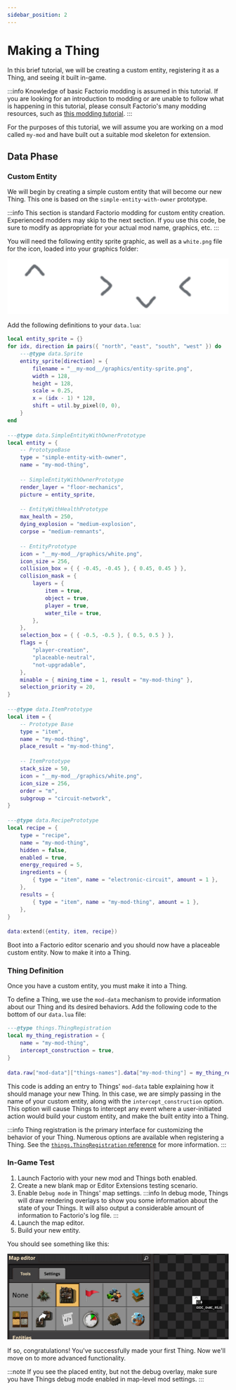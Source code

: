 ```yaml
---
sidebar_position: 2
---
```


# Making a Thing

In this brief tutorial, we will be creating a custom entity, registering it as a Thing, and seeing it built in-game.

:::info
Knowledge of basic Factorio modding is assumed in this tutorial. If you are looking for an introduction to modding or are unable to follow what is happening in this tutorial, please consult Factorio's many modding resources, such as [this modding tutorial](https://wiki.factorio.com/Tutorial:Modding_tutorial/Gangsir).
:::

For the purposes of this tutorial, we will assume you are working on a mod called `my-mod` and have built out a suitable mod skeleton for extension.

## Data Phase

### Custom Entity
We will begin by creating a simple custom entity that will become our new Thing. This one is based on the `simple-entity-with-owner` prototype.

:::info
This section is standard Factorio modding for custom entity creation. Experienced modders may skip to the next section. If you use this code, be sure to modify as appropriate for your actual mod name, graphics, etc.
:::

You will need the following entity sprite graphic, as well as a `white.png` file for the icon, loaded into your graphics folder:

![entity sprite](./entity-sprite.png)

Add the following definitions to your `data.lua`:

```lua
local entity_sprite = {}
for idx, direction in pairs({ "north", "east", "south", "west" }) do
	---@type data.Sprite
	entity_sprite[direction] = {
		filename = "__my-mod__/graphics/entity-sprite.png",
		width = 128,
		height = 128,
		scale = 0.25,
		x = (idx - 1) * 128,
		shift = util.by_pixel(0, 0),
	}
end

---@type data.SimpleEntityWithOwnerPrototype
local entity = {
	-- PrototypeBase
	type = "simple-entity-with-owner",
	name = "my-mod-thing",

	-- SimpleEntityWithOwnerPrototype
	render_layer = "floor-mechanics",
	picture = entity_sprite,

	-- EntityWithHealthPrototype
	max_health = 250,
	dying_explosion = "medium-explosion",
	corpse = "medium-remnants",

	-- EntityPrototype
	icon = "__my-mod__/graphics/white.png",
	icon_size = 256,
	collision_box = { { -0.45, -0.45 }, { 0.45, 0.45 } },
	collision_mask = {
		layers = {
			item = true,
			object = true,
			player = true,
			water_tile = true,
		},
	},
	selection_box = { { -0.5, -0.5 }, { 0.5, 0.5 } },
	flags = {
		"player-creation",
		"placeable-neutral",
		"not-upgradable",
	},
	minable = { mining_time = 1, result = "my-mod-thing" },
	selection_priority = 20,
}

---@type data.ItemPrototype
local item = {
	-- Prototype Base
	type = "item",
	name = "my-mod-thing",
	place_result = "my-mod-thing",

	-- ItemPrototype
	stack_size = 50,
	icon = "__my-mod__/graphics/white.png",
	icon_size = 256,
	order = "m",
	subgroup = "circuit-network",
}

---@type data.RecipePrototype
local recipe = {
	type = "recipe",
	name = "my-mod-thing",
	hidden = false,
	enabled = true,
	energy_required = 5,
	ingredients = {
		{ type = "item", name = "electronic-circuit", amount = 1 },
	},
	results = {
		{ type = "item", name = "my-mod-thing", amount = 1 },
	},
}

data:extend({entity, item, recipe})
```
Boot into a Factorio editor scenario and you should now have a placeable custom entity. Now to make it into a Thing.

### Thing Definition

Once you have a custom entity, you must make it into a Thing.

To define a Thing, we use the `mod-data` mechanism to provide information about our Thing and its desired behaviors. Add the following code to the bottom of our `data.lua` file:

```lua
---@type things.ThingRegistration
local my_thing_registration = {
	name = "my-mod-thing",
	intercept_construction = true,
}

data.raw["mod-data"]["things-names"].data["my-mod-thing"] = my_thing_registration
```

This code is adding an entry to Things' `mod-data` table explaining how it should manage your new Thing. In this case, we are simply passing in the name of your custom entity, along with the `intercept_construction` option. This option will cause Things to intercept any event where a user-initiated action would build your custom entity, and make the built entity into a Thing.

:::info
Thing registration is the primary interface for customizing the behavior of your Thing. Numerous options are available when registering a Thing. See the [`things.ThingRegistration` reference](../reference/types#thingsthingregistration) for more information.
:::

### In-Game Test

1) Launch Factorio with your new mod and Things both enabled.
2) Create a new blank map or Editor Extensions testing scenario.
3) Enable `Debug mode` in Things' map settings.
:::info
In debug mode, Things will draw rendering overlays to show you some information about the state of your Things. It will also output a considerable amount of information to Factorio's log file.
:::
4) Launch the map editor.
5) Build your new entity.

You should see something like this:

![Placed thing](./placed-thing.png)

If so, congratulations! You've successfully made your first Thing. Now we'll move on to more advanced functionality.

:::note
If you see the placed entity, but not the debug overlay, make sure you have Things debug mode enabled in map-level mod settings.
:::


